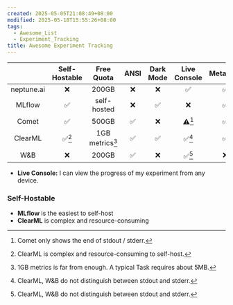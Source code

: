 ```yaml
---
created: 2025-05-05T21:08:49+08:00
modified: 2025-05-18T15:55:26+08:00
tags:
  - Awesome_List
  - Experiment_Tracking
title: Awesome Experiment Tracking
---
```


|            | Self-Hostable |   Free Quota    | ANSI | Dark Mode | Live Console | Metadata | Uncommitted Changes | Artifacts | Nested Metric |
| :--------: | :-----------: | :-------------: | :--: | :-------: | :----------: | :------: | :-----------------: | :-------: | :-----------: |
| neptune.ai |       ❌       |      200GB      |  ❌   |     ❌     |      ✅       |    ✅     |          ✅          |     ✅     |       ✅       |
|   MLflow   |       ✅       |   self-hosted   |  ❌   |     ✅     |      ❌       |    ✅     |          ❌          |     ✅     |       ✅       |
|   Comet    |       ✅       |      500GB      |  ✅   |     ❌     |    ⚠️[^1]    |    ✅     |          ✅          |     ✅     |       ✅       |
|  ClearML   |     ✅[^2]     | 1GB metrics[^3] |  ✅   |     ✅     |    ✅[^4]     |    ✅     |          ✅          |     ✅     |       ✅       |
|    W&B     |       ❌       |      200GB      |  ✅   |     ❌     |    ✅[^4]     |    ❌     |          ❌          |     ✅     |       ✅       |

- **Live Console:** I can view the progress of my experiment from any device.

[^1]: Comet only shows the end of stdout / stderr.
[^2]: ClearML is complex and resource-consuming to self-host.
[^3]: 1GB metrics is far from enough. A typical Task requires about 5MB.
[^4]: ClearML, W&B do not distinguish between stdout and stderr.

### Self-Hostable

- **MLflow** is the easiest to self-host
- **ClearML** is complex and resource-consuming

